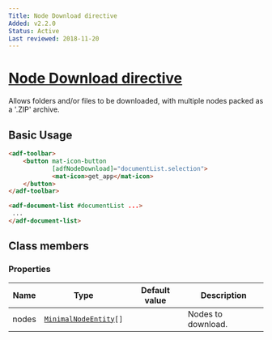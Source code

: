 ```yaml
---
Title: Node Download directive
Added: v2.2.0
Status: Active
Last reviewed: 2018-11-20
---
```


# [Node Download directive](../../lib/content-services/directives/node-download.directive.ts "Defined in node-download.directive.ts")

Allows folders and/or files to be downloaded, with multiple nodes packed as a '.ZIP' archive.

## Basic Usage

```html
<adf-toolbar>
    <button mat-icon-button
            [adfNodeDownload]="documentList.selection">
            <mat-icon>get_app</mat-icon>
    </button>
</adf-toolbar>

<adf-document-list #documentList ...>
 ...
</adf-document-list>
```

## Class members

### Properties

| Name | Type | Default value | Description |
| ---- | ---- | ------------- | ----------- |
| nodes | [`MinimalNodeEntity`](../content-services/document-library.model.md)`[]` |  | Nodes to download. |
